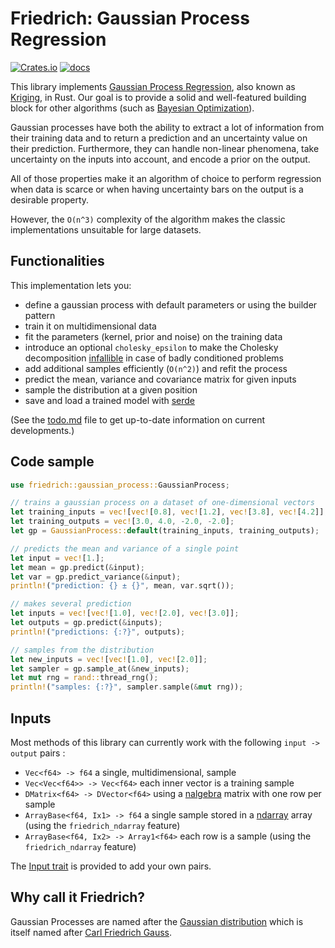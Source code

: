 # Friedrich: Gaussian Process Regression

[![Crates.io](https://img.shields.io/crates/v/friedrich)](https://crates.io/crates/friedrich)
[![docs](https://img.shields.io/crates/v/friedrich?color=yellow&label=docs)](https://docs.rs/friedrich)

This library implements [Gaussian Process Regression](https://en.wikipedia.org/wiki/Gaussian_process), also known as [Kriging](https://en.wikipedia.org/wiki/Kriging), in Rust.
Our goal is to provide a solid and well-featured building block for other algorithms (such as [Bayesian Optimization](https://en.wikipedia.org/wiki/Bayesian_optimization)).

Gaussian processes have both the ability to extract a lot of information from their training data and to return a prediction and an uncertainty value on their prediction.
Furthermore, they can handle non-linear phenomena, take uncertainty on the inputs into account, and encode a prior on the output.

All of those properties make it an algorithm of choice to perform regression when data is scarce or when having uncertainty bars on the output is a desirable property.

However, the `O(n^3)` complexity of the algorithm makes the classic implementations unsuitable for large datasets.

## Functionalities

This implementation lets you:

- define a gaussian process with default parameters or using the builder pattern
- train it on multidimensional data
- fit the parameters (kernel, prior and noise) on the training data
- introduce an optional `cholesky_epsilon` to make the Cholesky decomposition [infallible](https://docs.rs/nalgebra/*/nalgebra/linalg/struct.Cholesky.html#method.new_with_substitute) in case of badly conditioned problems
- add additional samples efficiently (`O(n^2)`) and refit the process
- predict the mean, variance and covariance matrix for given inputs
- sample the distribution at a given position
- save and load a trained model with [serde](https://serde.rs/)

(See the [todo.md](https://github.com/nestordemeure/friedrich/blob/master/todo.md) file to get up-to-date information on current developments.)

## Code sample

```rust
use friedrich::gaussian_process::GaussianProcess;

// trains a gaussian process on a dataset of one-dimensional vectors
let training_inputs = vec![vec![0.8], vec![1.2], vec![3.8], vec![4.2]];
let training_outputs = vec![3.0, 4.0, -2.0, -2.0];
let gp = GaussianProcess::default(training_inputs, training_outputs);

// predicts the mean and variance of a single point
let input = vec![1.];
let mean = gp.predict(&input);
let var = gp.predict_variance(&input);
println!("prediction: {} ± {}", mean, var.sqrt());

// makes several prediction
let inputs = vec![vec![1.0], vec![2.0], vec![3.0]];
let outputs = gp.predict(&inputs);
println!("predictions: {:?}", outputs);

// samples from the distribution
let new_inputs = vec![vec![1.0], vec![2.0]];
let sampler = gp.sample_at(&new_inputs);
let mut rng = rand::thread_rng();
println!("samples: {:?}", sampler.sample(&mut rng));
```

## Inputs

Most methods of this library can currently work with the following `input -> output` pairs :

- `Vec<f64> -> f64` a single, multidimensional, sample
- `Vec<Vec<f64>> -> Vec<f64>` each inner vector is a training sample
- `DMatrix<f64> -> DVector<f64>` using a [nalgebra](https://www.nalgebra.org/) matrix with one row per sample
- `ArrayBase<f64, Ix1> -> f64` a single sample stored in a [ndarray](https://crates.io/crates/ndarray) array (using the `friedrich_ndarray` feature)
- `ArrayBase<f64, Ix2> -> Array1<f64>` each row is a sample (using the `friedrich_ndarray` feature)

The [Input trait](https://docs.rs/friedrich/latest/friedrich/trait.Input.html) is provided to add your own pairs.

## Why call it Friedrich?

Gaussian Processes are named after the [Gaussian distribution](https://en.wikipedia.org/wiki/Gaussian_function) which is itself named after [Carl Friedrich Gauss](https://en.wikipedia.org/wiki/Carl_Friedrich_Gauss).
